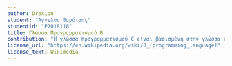 ```yaml
---
author: Drexion
student: "Άγγελος Βαρότσης"
studentid: "P2018118"
title: Γλώσσα Προγραμματισμού B
contribution: "Η γλώσσα προγραμματισμού C είναι βασισμένη στην γλώσσα προγραμματισμού B η οποία δημιουργήθηκε από τους Ken Thompson και Dennis Ritchie, εμφανίστηκε για πρώτη φορά το 1969 και αποτελέι την κύρια επιρροή για την δημιουργία. Η Β είναι βασισμένη κυρίως στην γλώσσα BCPL και έχει την μορφή typeless το οποίο σημαίνει ότι αντιμετωπίζει όλα τα δεδομένα ως words (μονάδα δεδομένων επεξεργαστών). Δημιουργήθηκε για αναδρομικά, μη αριθμητικά, ανεξάρτητα μηχανών εφαρμογές, όπως συστήματα και προγράμματα. Το μεγαλύτερο μειονέκτημα της συγκεκριμένης γλώσσας, παρατηρήθηκε κάτα την κανονικοποίηση των μηχανών με ASCII processing, το οποίο έκανε την μορφή typeless να φαίνεται ως ένα σοβαρό μεινέκτημα. Αυτό παρότρυνε τους ιδρυτές της, να επεκτείτουν την γλώσσας προσθέτοντας καινούρια είδη δεδομένων ορισμένα από τον χρήστη. Έτσι λοιπόν δημιουργήθηκε η γλώσσας προγραμματιμσού C."
license_url: "https://en.wikipedia.org/wiki/B_(programming_language)" 
license_text: Wikimedia
---
```

